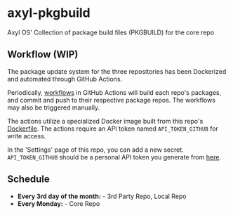 # axyl-pkgbuild

Axyl OS' Collection of package build files (PKGBUILD) for the core repo

## Workflow (WIP)

The package update system for the three repositories has been Dockerized and
automated through GitHub Actions.

Periodically, [workflows](./.github/workflows/) in GitHub Actions will build
each repo's packages, and commit and push to their respective package repos.
The workflows may also be triggered manually.

The actions utilize a specialized Docker image built from this repo's [Dockerfile](./Dockerfile).
The actions require an API token named `API_TOKEN_GITHUB` for write access.

In the 'Settings' page of this repo, you can add a new secret. `API_TOKEN_GITHUB` should
be a personal API token you generate from [here](https://github.com/settings/tokens).


## Schedule

- **Every 3rd day of the month:** - 3rd Party Repo, Local Repo
- **Every Monday:** - Core Repo
